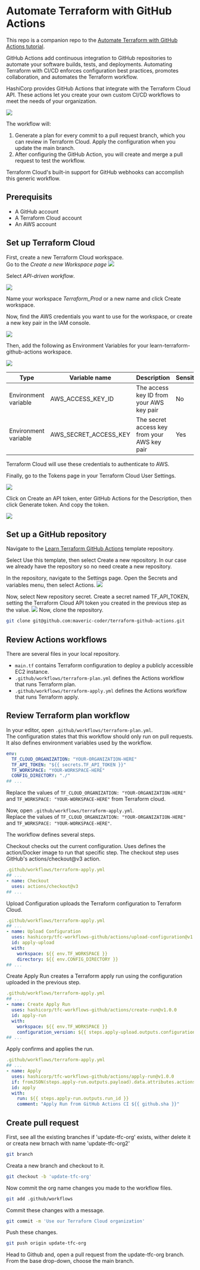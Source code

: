 # Automate Terraform with GitHub Actions

This repo is a companion repo to the [Automate Terraform with GitHub Actions tutorial](https://developer.hashicorp.com/terraform/tutorials/automation/github-actions).

GitHub Actions add continuous integration to GitHub repositories to automate your software builds, tests, and deployments. Automating Terraform with CI/CD enforces configuration best practices, promotes collaboration, and automates the Terraform workflow.

HashiCorp provides GitHub Actions that integrate with the Terraform Cloud API. These actions let you create your own custom CI/CD workflows to meet the needs of your organization.

<img src = "https://github.com/maveric-coder/Terraform/blob/main/files/content/assets.png" >

The workflow will:

1. Generate a plan for every commit to a pull request branch, which you can review in Terraform Cloud.
Apply the configuration when you update the main branch.
2. After configuring the GitHub Action, you will create and merge a pull request to test the workflow.

Terraform Cloud's built-in support for GitHub webhooks can accomplish this generic workflow. 

## Prerequisits
* A GitHub account
* A Terraform Cloud account
* An AWS account


## Set up Terraform Cloud

First, create a new Terraform Cloud workspace.
<br>Go to the *Create a new Workspace page* 
<img src = "https://github.com/maveric-coder/Terraform/blob/main/files/content/1.png" >

Select *API-driven workflow*.

<img src = "https://github.com/maveric-coder/Terraform/blob/main/files/content/2.png" >

Name your workspace *Terraform_Prod* or a new name and click Create workspace.

Now, find the AWS credentials you want to use for the workspace, or create a new key pair in the IAM console. 

<img src = "https://github.com/maveric-coder/Terraform/blob/main/files/content/aws_tokens.png" >


Then, add the following as Environment Variables for your learn-terraform-github-actions workspace.

<img src = "https://github.com/maveric-coder/Terraform/blob/main/files/content/3.png" >

|Type|	Variable name|	Description|	Sensitive|
|-----|-----|-----|--|
|Environment variable|	AWS_ACCESS_KEY_ID|	The access key ID from your AWS key pair|	No|
|Environment variable|	AWS_SECRET_ACCESS_KEY|	The secret access key from your AWS key pair|	Yes|


Terraform Cloud will use these credentials to authenticate to AWS.

Finally, go to the Tokens page in your Terraform Cloud User Settings.

<img src = "https://github.com/maveric-coder/Terraform/blob/main/files/content/4.png" >


Click on Create an API token, enter GitHub Actions for the Description, then click Generate token. And copy the token.

<img src = "https://github.com/maveric-coder/Terraform/blob/main/files/content/5.png" >


## Set up a GitHub repository

Navigate to the [Learn Terraform GitHub Actions](https://github.com/hashicorp-education/learn-terraform-github-actions) template repository.

Select Use this template, then select Create a new repository. In our case we already have the repository so no need create a new repository.

In the repository, navigate to the Settings page. Open the Secrets and variables menu, then select Actions.
<img src = "https://github.com/maveric-coder/Terraform/blob/main/files/content/6.png" >

Now, select New repository secret. Create a secret named TF_API_TOKEN, setting the Terraform Cloud API token you created in the previous step as the value.
<img src = "https://github.com/maveric-coder/Terraform/blob/main/files/content/7.png" >
Now, clone the repository.
```sh
git clone git@github.com:maveric-coder/terraform-github-actions.git
```

## Review Actions workflows
There are several files in your local repository.

* `main.tf` contains Terraform configuration to deploy a publicly accessible EC2 instance.
* `.github/workflows/terraform-plan.yml` defines the Actions workflow that runs Terraform plan.
* `.github/workflows/terraform-apply.yml` defines the Actions workflow that runs Terraform apply.


## Review Terraform plan workflow
In your editor, open `.github/workflows/terraform-plan.yml`.
<br>The configuration states that this workflow should only run on pull requests. It also defines environment variables used by the workflow.
```yml
env:
  TF_CLOUD_ORGANIZATION: "YOUR-ORGANIZATION-HERE"
  TF_API_TOKEN: "${{ secrets.TF_API_TOKEN }}"
  TF_WORKSPACE: "YOUR-WORKSPACE-HERE"
  CONFIG_DIRECTORY: "./"
## ...
```
Replace the values of `TF_CLOUD_ORGANIZATION: "YOUR-ORGANIZATION-HERE"` and `TF_WORKSPACE: "YOUR-WORKSPACE-HERE"` from Terraform cloud.

Now, open `.github/workflows/terraform-apply.yml`.
<br>Replace the values of `TF_CLOUD_ORGANIZATION: "YOUR-ORGANIZATION-HERE"` and `TF_WORKSPACE: "YOUR-WORKSPACE-HERE"`.

The workflow defines several steps.

Checkout checks out the current configuration. Uses defines the action/Docker image to run that specific step. The checkout step uses GitHub's actions/checkout@v3 action.

```yml
.github/workflows/terraform-apply.yml
## ...
- name: Checkout
  uses: actions/checkout@v3
## ...
```
Upload Configuration uploads the Terraform configuration to Terraform Cloud.
```yml
.github/workflows/terraform-apply.yml
## ...
- name: Upload Configuration
  uses: hashicorp/tfc-workflows-github/actions/upload-configuration@v1.0.0
  id: apply-upload
  with:
    workspace: ${{ env.TF_WORKSPACE }}
    directory: ${{ env.CONFIG_DIRECTORY }}
## ...
```
Create Apply Run creates a Terraform apply run using the configuration uploaded in the previous step.
```yml
.github/workflows/terraform-apply.yml
## ...
- name: Create Apply Run
  uses: hashicorp/tfc-workflows-github/actions/create-run@v1.0.0
  id: apply-run
  with:
    workspace: ${{ env.TF_WORKSPACE }}
    configuration_version: ${{ steps.apply-upload.outputs.configuration_version_id }}
## ...
```
Apply confirms and applies the run.
```yml
.github/workflows/terraform-apply.yml
## ...
- name: Apply
  uses: hashicorp/tfc-workflows-github/actions/apply-run@v1.0.0
  if: fromJSON(steps.apply-run.outputs.payload).data.attributes.actions.IsConfirmable
  id: apply
  with:
    run: ${{ steps.apply-run.outputs.run_id }}
    comment: "Apply Run from GitHub Actions CI ${{ github.sha }}"
```

## Create pull request
First, see all the existing branches if 'update-tfc-org' exists, wither delete it or creata new brnach with name 'update-tfc-org2'
```sh
git branch
```
Creata a new branch and checkout to it.
```sh
git checkout -b 'update-tfc-org'
```
Now commit the org name changes you made to the workflow files.
```sh
git add .github/workflows
```

Commit these changes with a message.
```sh
git commit -m 'Use our Terraform Cloud organization'
```

Push these changes.
```sh
git push origin update-tfc-org
```

Head to Github and, open a pull request from the update-tfc-org branch. From the base drop-down, choose the main branch.
